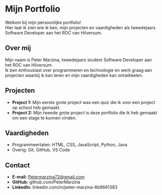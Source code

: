 # Mijn Portfolio

Welkom bij mijn persoonlijke portfolio!  
Hier laat ik zien wie ik ben, mijn projecten en vaardigheden als tweedejaars Software Developer aan het ROC van Hilversum.

## Over mij
Mijn naam is Peter Marzina, tweedejaars student Software Developer aan het ROC van Hilversum.  
Ik ben enthousiast over programmeren en technologie en werk graag aan projecten waarbij ik kan leren en mijn vaardigheden kan ontwikkelen.

## Projecten
- **Project 1:** Mijn eerste grote project was een quiz die ik voor een project op school heb gemaakt.
- **Project 2:** Mijn tweede grote project is deze portfolio die ik heb gemaakt om een stage te kunnen vinden.

## Vaardigheden
- Programmeertalen: HTML, CSS, JavaScript, Python, Java
- Overig: Git, GitHub, VS Code  

## Contact
- **E-mail:** Petermarzina72@gmail.com
- **GitHub:** github.com/PeterMarzina
- **LinkedIn:** linkedin.com/in/peter-marzina-8b9661383
